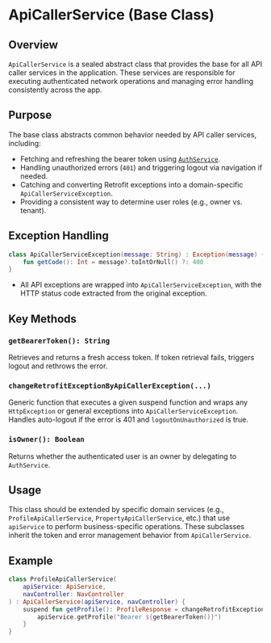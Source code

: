 # ApiCallerService (Base Class)

## Overview

`ApiCallerService` is a sealed abstract class that provides the base for all API caller services in the application. These services are responsible for executing authenticated network operations and managing error handling consistently across the app.

## Purpose

The base class abstracts common behavior needed by API caller services, including:

- Fetching and refreshing the bearer token using [`AuthService`](#authservice).
- Handling unauthorized errors (`401`) and triggering logout via navigation if needed.
- Catching and converting Retrofit exceptions into a domain-specific `ApiCallerServiceException`.
- Providing a consistent way to determine user roles (e.g., owner vs. tenant).

## Exception Handling

```kotlin
class ApiCallerServiceException(message: String) : Exception(message) {
    fun getCode(): Int = message?.toIntOrNull() ?: 400
}
```

* All API exceptions are wrapped into `ApiCallerServiceException`, with the HTTP status code extracted from the original exception.

## Key Methods

### `getBearerToken(): String`

Retrieves and returns a fresh access token. If token retrieval fails, triggers logout and rethrows the error.

### `changeRetrofitExceptionByApiCallerException(...)`

Generic function that executes a given suspend function and wraps any `HttpException` or general exceptions into `ApiCallerServiceException`. Handles auto-logout if the error is 401 and `logoutOnUnauthorized` is true.

### `isOwner(): Boolean`

Returns whether the authenticated user is an owner by delegating to `AuthService`.

## Usage

This class should be extended by specific domain services (e.g., `ProfileApiCallerService`, `PropertyApiCallerService`, etc.) that use `apiService` to perform business-specific operations. These subclasses inherit the token and error management behavior from `ApiCallerService`.

## Example

```kotlin
class ProfileApiCallerService(
    apiService: ApiService,
    navController: NavController
) : ApiCallerService(apiService, navController) {
    suspend fun getProfile(): ProfileResponse = changeRetrofitExceptionByApiCallerException {
        apiService.getProfile("Bearer ${getBearerToken()}")
    }
}
```

